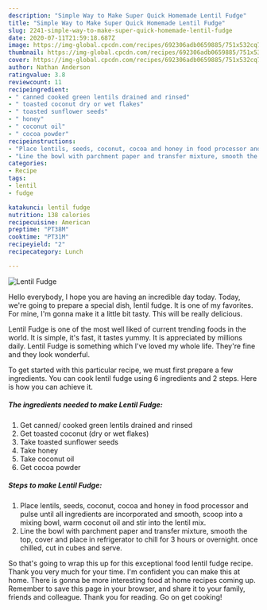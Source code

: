 ```yaml
---
description: "Simple Way to Make Super Quick Homemade Lentil Fudge"
title: "Simple Way to Make Super Quick Homemade Lentil Fudge"
slug: 2241-simple-way-to-make-super-quick-homemade-lentil-fudge
date: 2020-07-11T21:59:18.687Z
image: https://img-global.cpcdn.com/recipes/692306adb0659885/751x532cq70/lentil-fudge-recipe-main-photo.jpg
thumbnail: https://img-global.cpcdn.com/recipes/692306adb0659885/751x532cq70/lentil-fudge-recipe-main-photo.jpg
cover: https://img-global.cpcdn.com/recipes/692306adb0659885/751x532cq70/lentil-fudge-recipe-main-photo.jpg
author: Nathan Anderson
ratingvalue: 3.8
reviewcount: 11
recipeingredient:
- " canned cooked green lentils drained and rinsed"
- " toasted coconut dry or wet flakes"
- " toasted sunflower seeds"
- " honey"
- " coconut oil"
- " cocoa powder"
recipeinstructions:
- "Place lentils, seeds, coconut, cocoa and honey in food processor and pulse until all ingredients are incorporated and smooth, scoop into a mixing bowl, warm coconut oil and stir into the lentil mix."
- "Line the bowl with parchment paper and transfer mixture, smooth the top, cover and place in refrigerator to chill for 3 hours or overnight. once chilled, cut in cubes and serve."
categories:
- Recipe
tags:
- lentil
- fudge

katakunci: lentil fudge 
nutrition: 138 calories
recipecuisine: American
preptime: "PT38M"
cooktime: "PT31M"
recipeyield: "2"
recipecategory: Lunch

---
```



![Lentil Fudge](https://img-global.cpcdn.com/recipes/692306adb0659885/751x532cq70/lentil-fudge-recipe-main-photo.jpg)

Hello everybody, I hope you are having an incredible day today. Today, we're going to prepare a special dish, lentil fudge. It is one of my favorites. For mine, I'm gonna make it a little bit tasty. This will be really delicious.



Lentil Fudge is one of the most well liked of current trending foods in the world. It is simple, it's fast, it tastes yummy. It is appreciated by millions daily. Lentil Fudge is something which I've loved my whole life. They're fine and they look wonderful.


To get started with this particular recipe, we must first prepare a few ingredients. You can cook lentil fudge using 6 ingredients and 2 steps. Here is how you can achieve it.

<!--inarticleads1-->

##### The ingredients needed to make Lentil Fudge:

1. Get  canned/ cooked green lentils drained and rinsed
1. Get  toasted coconut (dry or wet flakes)
1. Take  toasted sunflower seeds
1. Take  honey
1. Take  coconut oil
1. Get  cocoa powder




<!--inarticleads2-->

##### Steps to make Lentil Fudge:

1. Place lentils, seeds, coconut, cocoa and honey in food processor and pulse until all ingredients are incorporated and smooth, scoop into a mixing bowl, warm coconut oil and stir into the lentil mix.
1. Line the bowl with parchment paper and transfer mixture, smooth the top, cover and place in refrigerator to chill for 3 hours or overnight. once chilled, cut in cubes and serve.




So that's going to wrap this up for this exceptional food lentil fudge recipe. Thank you very much for your time. I'm confident you can make this at home. There is gonna be more interesting food at home recipes coming up. Remember to save this page in your browser, and share it to your family, friends and colleague. Thank you for reading. Go on get cooking!
